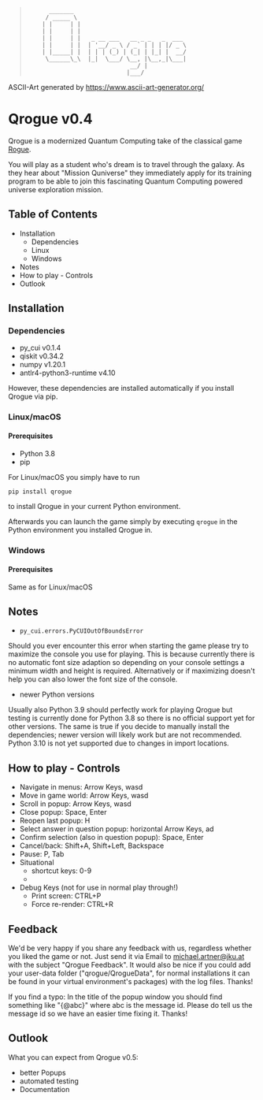 >           _______           
>          / _____ \          
>         | |     | |         
>         | |     | |         
>         | |     | |   _ __ ___   __ _ _   _  ___         
>         | |     | |  | '__/ _ \ / _` | | | |/ _ \
>         | |_____| |  | | | (_) | (_| | |_| |  __/    
>          \______\_\  |_|  \___/ \__, |\__,_|\___|   
>                                  __/ |            
>                                 |___/ 
ASCII-Art generated by https://www.ascii-art-generator.org/

# Qrogue v0.4 #

Qrogue is a modernized Quantum Computing take of the classical game 
[Rogue](https://en.wikipedia.org/wiki/Rogue_%28video_game%29). 

You will play as a student who's dream is to travel through the galaxy. 
As they hear about "Mission Quniverse" they immediately apply for its 
training program to be able to join this fascinating Quantum Computing 
powered universe exploration mission.


## Table of Contents ##
- Installation
  - Dependencies
  - Linux
  - Windows
- Notes
- How to play - Controls
- Outlook

## Installation ##


### Dependencies ###
- py_cui v0.1.4
- qiskit v0.34.2
- numpy v1.20.1
- antlr4-python3-runtime v4.10

However, these dependencies are installed automatically if you install Qrogue via pip.

### Linux/macOS ###

#### Prerequisites ####

- Python 3.8
- pip

For Linux/macOS you simply have to run 
```bash
pip install qrogue
```
to install Qrogue in your current Python environment. 

Afterwards you can launch the game simply by executing `qrogue` in the Python environment you installed Qrogue in.

### Windows ###

#### Prerequisites ####

Same as for Linux/macOS

## Notes ##

- `py_cui.errors.PyCUIOutOfBoundsError` 

Should you ever encounter this error
when starting the game please try to maximize the console you 
use for playing. This is because currently there is no automatic 
font size adaption so depending on your console settings a 
minimum width and height is required. Alternatively or if 
maximizing doesn't help you can also lower the font size of the 
console.

- newer Python versions

Usually also Python 3.9 should perfectly work for 
playing Qrogue but testing is currently done for Python 3.8 so 
there is no official support yet for other versions. The same 
is true if you decide to manually install the dependencies; newer 
version will likely work but are not recommended.
Python 3.10 is not yet supported due to changes in import locations.

## How to play - Controls ##
- Navigate in menus: Arrow Keys, wasd
- Move in game world: Arrow Keys, wasd
- Scroll in popup: Arrow Keys, wasd
- Close popup: Space, Enter
- Reopen last popup: H
- Select answer in question popup: horizontal Arrow Keys, ad
- Confirm selection (also in question popup): Space, Enter
- Cancel/back: Shift+A, Shift+Left, Backspace
- Pause: P, Tab
- Situational 
  - shortcut keys: 0-9
  - 
- Debug Keys (not for use in normal play through!)
  - Print screen: CTRL+P
  - Force re-render: CTRL+R 
  
## Feedback ##
We'd be very happy if you share any feedback with us, regardless whether you liked the game or not.
Just send it via Email to michael.artner@jku.at with the subject "Qrogue Feedback". 
It would also be nice if you could add your user-data folder ("qrogue/QrogueData", for normal installations it can be found in your virtual environment's packages) with the log files. Thanks!

If you find a typo: In the title of the popup window you should find something like "{@abc}" where abc is the message id. 
Please do tell us the message id so we have an easier time fixing it. Thanks!

## Outlook ##

What you can expect from Qrogue v0.5:
- better Popups
- automated testing
- Documentation

